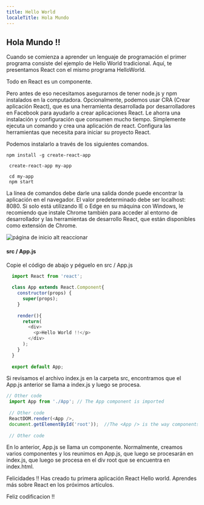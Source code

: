 ```yaml
---
title: Hello World
localeTitle: Hola Mundo
---
```

## Hola Mundo !!

Cuando se comienza a aprender un lenguaje de programación el primer programa consiste del ejemplo de Hello World tradicional. Aquí, te presentamos React con el mismo programa HelloWorld.

Todo en React es un componente.

Pero antes de eso necesitamos asegurarnos de tener node.js y npm instalados en la computadora. Opcionalmente, podemos usar CRA (Crear aplicación React), que es una herramienta desarrollada por desarrolladores en Facebook para ayudarlo a crear aplicaciones React. Le ahorra una instalación y configuración que consumen mucho tiempo. Simplemente ejecuta un comando y crea una aplicación de react. Configura las herramientas que necesita para iniciar su proyecto React.

Podemos instalarlo a través de los siguientes comandos.
```
npm install -g create-react-app 
 
 create-react-app my-app 
 
 cd my-app 
 npm start 
```

La línea de comandos debe darle una salida donde puede encontrar la aplicación en el navegador. El valor predeterminado debe ser localhost: 8080. Si solo está utilizando IE o Edge en su máquina con Windows, le recomiendo que instale Chrome también para acceder al entorno de desarrollador y las herramientas de desarrollo React, que están disponibles como extensión de Chrome.

![página de inicio alt reaccionar](https://cdn-images-1.medium.com/max/800/1*Qcry5pCXIy2KeNRsq3w7Bg.png)

#### src / App.js

Copie el código de abajo y péguelo en src / App.js

```javascript
  import React from 'react'; 
 
  class App extends React.Component{ 
    constructor(props) { 
      super(props); 
    } 
 
    render(){ 
      return( 
        <div> 
          <p>Hello World !!</p> 
        </div> 
      ); 
    } 
  } 
 
  export default App; 
```

Si revisamos el archivo index.js en la carpeta src, encontramos que el App.js anterior se llama a index.js y luego se procesa.

```javascript
// Other code 
 import App from './App'; // The App component is imported 
 
 // Other code 
 ReactDOM.render(<App />, 
 document.getElementById('root'));  //The <App /> is the way components are called in react after importing them 
 
 // Other code 
```

En lo anterior, App.js se llama un componente. Normalmente, creamos varios componentes y los reunimos en App.js, que luego se procesarán en index.js, que luego se procesa en el div root que se encuentra en index.html.

Felicidades !! Has creado tu primera aplicación React Hello world. Aprendes más sobre React en los próximos artículos.

Feliz codificacion !!
